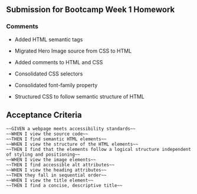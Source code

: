 ## Submission for Bootcamp Week 1 Homework

### Comments

* Added HTML semantic tags

* Migrated Hero Image source from CSS to HTML

* Added comments to HTML and CSS

* Consolidated CSS selectors

* Consolidated font-family property

* Structured CSS to follow semantic structure of HTML

## Acceptance Criteria

```
~~GIVEN a webpage meets accessibility standards~~
~~WHEN I view the source code~~
~~THEN I find semantic HTML elements~~
~~WHEN I view the structure of the HTML elements~~
~~THEN I find that the elements follow a logical structure independent of styling and positioning~~
~~WHEN I view the image elements~~
~~THEN I find accessible alt attributes~~
~~WHEN I view the heading attributes~~
~~THEN they fall in sequential order~~
~~WHEN I view the title element~~
~~THEN I find a concise, descriptive title~~
```
